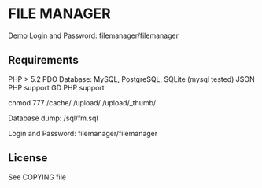 # FILE MANAGER

[Demo](http://bitboom.ru/fm/demo/)
Login and Password: filemanager/filemanager

## Requirements
PHP > 5.2
PDO Database: MySQL, PostgreSQL, SQLite (mysql tested)
JSON PHP support
GD PHP support

chmod 777 /cache/ /upload/ /upload/_thumb/

Database dump: /sql/fm.sql

Login and Password: filemanager/filemanager

## License
See COPYING file
